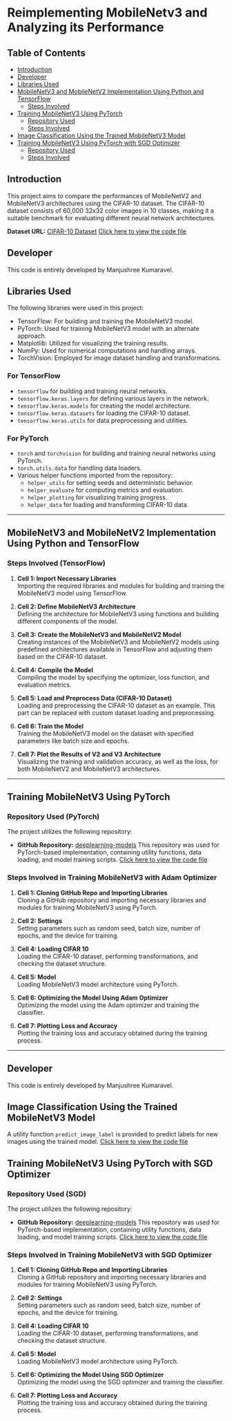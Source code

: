 # Reimplementing MobileNetv3 and Analyzing its Performance

## Table of Contents
- [Introduction](#introduction)
- [Developer](#developer)
- [Libraries Used](#libraries-used)
- [MobileNetV3 and MobileNetV2 Implementation Using Python and TensorFlow](#mobilenetv3-and-mobilenetv2-implementation-using-python-and-tensorflow)
  - [Steps Involved](#steps-involved-tensorflow)
- [Training MobileNetV3 Using PyTorch](#training-mobilenetv3-using-pytorch)
  - [Repository Used](#repository-used-pytorch)
  - [Steps Involved](#steps-involved-pytorch)
- [Image Classification Using the Trained MobileNetV3 Model](#image-classification-using-the-trained-mobilenetv3-model)
- [Training MobileNetV3 Using PyTorch with SGD Optimizer](#training-mobilenetv3-using-pytorch-with-sgd-optimizer)
  - [Repository Used](#repository-used-sgd)
  - [Steps Involved](#steps-involved-sgd)


## Introduction
This project aims to compare the performances of MobileNetV2 and MobileNetV3 architectures using the CIFAR-10 dataset. The CIFAR-10 dataset consists of 60,000 32x32 color images in 10 classes, making it a suitable benchmark for evaluating different neural network architectures.

**Dataset URL:** [CIFAR-10 Dataset](https://www.cs.toronto.edu/~kriz/cifar.html)
[Click here to view the code file](https://github.com/ManjuDGRT/AI_Final/blob/main/MobileNetV3_and_MobileNetV2_Implementation_Using_Python_and_TensorFlow.ipynb)


## Developer
This code is entirely developed by Manjushree Kumaravel.

## Libraries Used
The following libraries were used in this project:
- TensorFlow: For building and training the MobileNetV3 model.
- PyTorch: Used for training MobileNetV3 model with an alternate approach.
- Matplotlib: Utilized for visualizing the training results.
- NumPy: Used for numerical computations and handling arrays.
- TorchVision: Employed for image dataset handling and transformations.

### For TensorFlow 
- `tensorflow` for building and training neural networks.
- `tensorflow.keras.layers` for defining various layers in the network.
- `tensorflow.keras.models` for creating the model architecture.
- `tensorflow.keras.datasets` for loading the CIFAR-10 dataset.
- `tensorflow.keras.utils` for data preprocessing and utilities.

### For PyTorch 
- `torch` and `torchvision` for building and training neural networks using PyTorch.
- `torch.utils.data` for handling data loaders.
- Various helper functions imported from the repository:
    - `helper_utils` for setting seeds and deterministic behavior.
    - `helper_evaluate` for computing metrics and evaluation.
    - `helper_plotting` for visualizing training progress.
    - `helper_data` for loading and transforming CIFAR-10 data.

---

## MobileNetV3 and MobileNetV2 Implementation Using Python and TensorFlow
### Steps Involved (TensorFlow)
1. **Cell 1: Import Necessary Libraries**  
   Importing the required libraries and modules for building and training the MobileNetV3 model using TensorFlow.

2. **Cell 2: Define MobileNetV3 Architecture**  
   Defining the architecture for MobileNetV3 using functions and building different components of the model.

3. **Cell 3: Create the MobileNetV3 and MobileNetV2 Model**  
   Creating instances of the MobileNetV3 and MobileNetV2 models using predefined architectures available in TensorFlow and adjusting them based on the CIFAR-10 dataset.

4. **Cell 4: Compile the Model**  
   Compiling the model by specifying the optimizer, loss function, and evaluation metrics.

5. **Cell 5: Load and Preprocess Data (CIFAR-10 Dataset)**  
   Loading and preprocessing the CIFAR-10 dataset as an example. This part can be replaced with custom dataset loading and preprocessing.

6. **Cell 6: Train the Model**  
   Training the MobileNetV3 model on the dataset with specified parameters like batch size and epochs.

7. **Cell 7: Plot the Results of V2 and V3 Architecture**  
   Visualizing the training and validation accuracy, as well as the loss, for both MobileNetV2 and MobileNetV3 architectures.

---

## Training MobileNetV3 Using PyTorch

### Repository Used (PyTorch)
The project utilizes the following repository:
- **GitHub Repository:** [deeplearning-models](https://github.com/rasbt/deeplearning-models)
  This repository was used for PyTorch-based implementation, containing utility functions, data loading, and model training scripts.
[Click here to view the code file](https://github.com/ManjuDGRT/AI_Final/blob/main/Training_MobileNetV3_Adam_optimiser.ipynb)
### Steps Involved in Training MobileNetV3 with Adam Optimizer
1. **Cell 1: Cloning GitHub Repo and Importing Libraries**  
   Cloning a GitHub repository and importing necessary libraries and modules for training MobileNetV3 using PyTorch.

2. **Cell 2: Settings**  
   Setting parameters such as random seed, batch size, number of epochs, and the device for training.

3. **Cell 4: Loading CIFAR 10**  
   Loading the CIFAR-10 dataset, performing transformations, and checking the dataset structure.

4. **Cell 5: Model**  
   Loading MobileNetV3 model architecture using PyTorch.

5. **Cell 6: Optimizing the Model Using Adam Optimizer**  
   Optimizing the model using the Adam optimizer and training the classifier.

6. **Cell 7: Plotting Loss and Accuracy**  
   Plotting the training loss and accuracy obtained during the training process.

---
## Developer
This code is entirely developed by Manjushree Kumaravel.

## Image Classification Using the Trained MobileNetV3 Model

A utility function `predict_image_label` is provided to predict labels for new images using the trained model.
[Click here to view the code file](https://github.com/ManjuDGRT/AI_Final/blob/main/Training_MobileNetV3_Adam_optimiser.ipynb)

## Training MobileNetV3 Using PyTorch with SGD Optimizer

### Repository Used (SGD)
The project utilizes the following repository:
- **GitHub Repository:** [deeplearning-models](https://github.com/rasbt/deeplearning-models)
  This repository was used for PyTorch-based implementation, containing utility functions, data loading, and model training scripts.
[Click here to view the code file](https://github.com/ManjuDGRT/AI_Final/blob/main/Training_MobileNetV3_SGD_optimiser_ipynb.ipynb?short_path=bb414b6)
### Steps Involved in Training MobileNetV3 with SGD Optimizer
1. **Cell 1: Cloning GitHub Repo and Importing Libraries**  
   Cloning a GitHub repository and importing necessary libraries and modules for training MobileNetV3 using PyTorch.

2. **Cell 2: Settings**  
   Setting parameters such as random seed, batch size, number of epochs, and the device for training.

3. **Cell 4: Loading CIFAR 10**  
   Loading the CIFAR-10 dataset, performing transformations, and checking the dataset structure.

4. **Cell 5: Model**  
   Loading MobileNetV3 model architecture using PyTorch.

5. **Cell 6: Optimizing the Model Using SGD Optimizer**  
   Optimizing the model using the SGD optimizer and training the classifier.

6. **Cell 7: Plotting Loss and Accuracy**  
   Plotting the training loss and accuracy obtained during the training process.
